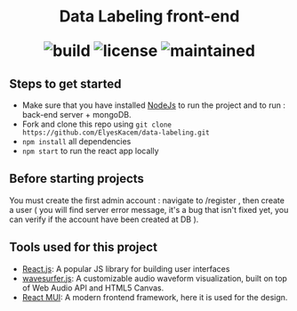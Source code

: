 <h1 align="center">
Data Labeling front-end
<p align='center'>
<img src='https://img.shields.io/netlify/69141fdb-6979-491a-af61-1852fe23b2b1?style=flat-square' alt='build'>
<img src='https://img.shields.io/github/license/Rajatm544/react-audio-editor?style=flat-square' alt='license'>
<img src='https://img.shields.io/badge/PRs-welcome-brightgreen.svg?style=flat-square' alt='maintained'>
</p>
</h1>


## Steps to get started
-   Make sure that you have installed [NodeJs](https://nodejs.org/en/download/) to run the project and to run : back-end server + mongoDB.
-   Fork and clone this repo using `git clone https://github.com/ElyesKacem/data-labeling.git`
-   `npm install` all dependencies
-   `npm start` to run the react app locally

## Before starting projects
  You must create the first admin account : navigate to /register , then create a user ( you will find server error message, it's a bug that isn't fixed yet, you can verify if the account have been created at DB ).
  

## Tools used for this project

-   [React.js](https://reactjs.org/): A popular JS library for building user interfaces
-   [wavesurfer.js](https://wavesurfer-js.org/): A customizable audio waveform visualization, built on top of Web Audio API and HTML5 Canvas.
-   [React MUI](https://mui.com/): A modern frontend framework, here it is used for the design.

